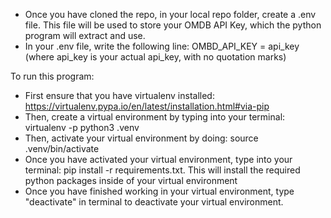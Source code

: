- Once you have cloned the repo, in your local repo folder, create a .env file. This file will be used to store your OMDB API Key, which the python program will extract and use.
- In your .env file, write the following line: OMBD_API_KEY = api_key (where api_key is your actual api_key, with no quotation marks)  

To run this program:
- First ensure that you have virtualenv installed: https://virtualenv.pypa.io/en/latest/installation.html#via-pip
- Then, create a virtual environment by typing into your terminal: virtualenv -p python3 .venv
- Then, activate your virtual environment by doing: source .venv/bin/activate
- Once you have activated your virtual environment, type into your terminal: pip install -r requirements.txt. This will install the required python packages inside of your virtual environment
- Once you have finished working in your virtual environment, type "deactivate" in terminal to deactivate your virtual environment.



